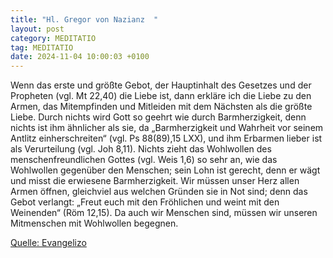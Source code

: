 ```yaml
---
title: "Hl. Gregor von Nazianz  "
layout: post
category: MEDITATIO
tag: MEDITATIO
date: 2024-11-04 10:00:03 +0100
---
```

 Wenn das erste und größte Gebot, der Hauptinhalt des Gesetzes und der Propheten (vgl. Mt 22,40) die Liebe ist, dann erkläre ich die Liebe zu den Armen, das Mitempfinden und Mitleiden mit dem Nächsten als die größte Liebe. Durch nichts wird Gott so geehrt wie durch Barmherzigkeit, denn nichts ist ihm ähnlicher als sie, da „Barmherzigkeit und Wahrheit vor seinem Antlitz einherschreiten“ (vgl.<!--more--> Ps 88(89),15 LXX), und ihm Erbarmen lieber ist als Verurteilung (vgl. Joh 8,11). Nichts zieht das Wohlwollen des menschenfreundlichen Gottes (vgl. Weis 1,6) so sehr an, wie das Wohlwollen gegenüber den Menschen; sein Lohn ist gerecht, denn er wägt und misst die erwiesene Barmherzigkeit.
Wir müssen unser Herz allen Armen öffnen, gleichviel aus welchen Gründen sie in Not sind; denn das Gebot verlangt: „Freut euch mit den Fröhlichen und weint mit den Weinenden“ (Röm 12,15). Da auch wir Menschen sind, müssen wir unseren Mitmenschen mit Wohlwollen begegnen.


[Quelle: Evangelizo](https://evangeliumtagfuertag.org/DE/gospel)